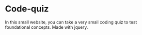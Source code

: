 # Code-quiz
In this small website, you can take a very small coding quiz to test foundational concepts. Made with jquery. 
